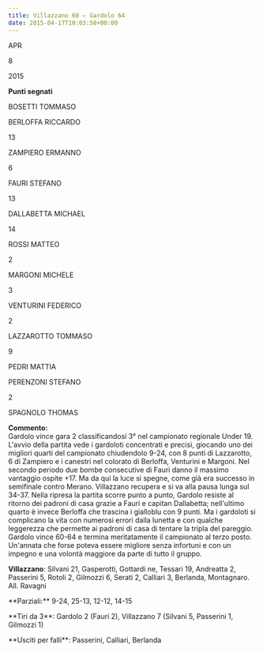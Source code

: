 ```yaml
---
title: Villazzano 60 – Gardolo 64
date: 2015-04-17T10:03:58+00:00
---
```

APR

8

2015

**Punti segnati**

BOSETTI TOMMASO

BERLOFFA RICCARDO

13

ZAMPIERO ERMANNO

6

FAURI STEFANO

13

DALLABETTA MICHAEL

14

ROSSI MATTEO

2

MARGONI MICHELE

3

VENTURINI FEDERICO

2

LAZZAROTTO TOMMASO

9

PEDRI MATTIA

PERENZONI STEFANO

2

SPAGNOLO THOMAS

**Commento:**  
Gardolo vince gara 2 classificandosi 3° nel campionato regionale Under 19. L'avvio della partita vede i gardoloti concentrati e precisi, giocando uno dei migliori quarti del campionato chiudendolo 9-24, con 8 punti di Lazzarotto, 6 di Zampiero e i canestri nel colorato di Berloffa, Venturini e Margoni. Nel secondo periodo due bombe consecutive di Fauri danno il massimo vantaggio ospite +17. Ma da qui la luce si spegne, come già era successo in semifinale contro Merano. Villazzano recupera e si va alla pausa lunga sul 34-37. Nella ripresa la partita scorre punto a punto, Gardolo resiste al ritorno dei padroni di casa grazie a Fauri e capitan Dallabetta; nell'ultimo quarto è invece Berloffa che trascina i gialloblu con 9 punti. Ma i gardoloti si complicano la vita con numerosi errori dalla lunetta e con qualche leggerezza che permette ai padroni di casa di tentare la tripla del pareggio. Gardolo vince 60-64 e termina meritatamente il campionato al terzo posto. Un'annata che forse poteva essere migliore senza infortuni e con un impegno e una volontà maggiore da parte di tutto il gruppo.

**Villazzano**: Silvani 21, Gasperotti, Gottardi ne, Tessari 19, Andreatta 2, Passerini 5, Rotoli 2, Gilmozzi 6, Serati 2, Calliari 3, Berlanda, Montagnaro. All. Ravagni

\*\*Parziali:\*\* 9-24, 25-13, 12-12, 14-15

\*\*Tiri da 3\*\*: Gardolo 2 (Fauri 2), Villazzano 7 (Silvani 5, Passerini 1, Gilmozzi 1)

\*\*Usciti per falli\*\*: Passerini, Calliari, Berlanda